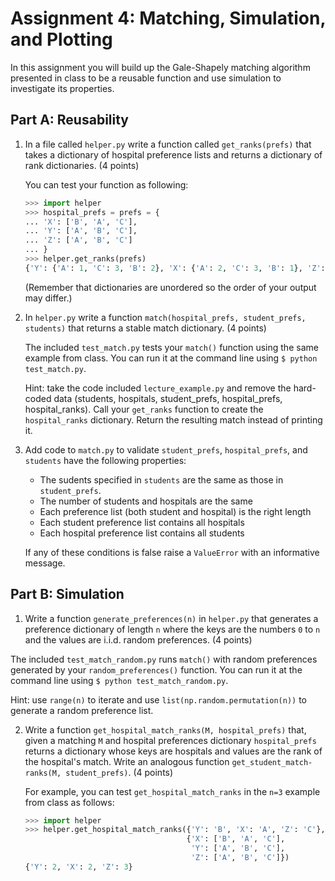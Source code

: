 # Assignment 4: Matching, Simulation, and Plotting

In this assignment you will build up the Gale-Shapely matching algorithm presented in class to be a reusable function and use simulation to investigate its properties.

## Part A: Reusability
1. In a file called `helper.py` write a function called `get_ranks(prefs)` that takes a dictionary of hospital preference lists and returns a dictionary of rank dictionaries. (4 points)

    You can test your function as following:

    ```python
    >>> import helper
    >>> hospital_prefs = prefs = {
    ... 'X': ['B', 'A', 'C'],
    ... 'Y': ['A', 'B', 'C'],
    ... 'Z': ['A', 'B', 'C']
    ... }
    >>> helper.get_ranks(prefs)
    {'Y': {'A': 1, 'C': 3, 'B': 2}, 'X': {'A': 2, 'C': 3, 'B': 1}, 'Z': {'A': 1, 'C': 3, 'B': 2}}
    ```
    (Remember that dictionaries are unordered so the order of your output may differ.)
    
2. In `helper.py` write a function `match(hospital_prefs, student_prefs, students)` that returns a stable match dictionary. (4 points)

    The included `test_match.py` tests your `match()` function using the same example from class. You can run it at the command line using `$ python test_match.py`.

    Hint: take the code included `lecture_example.py` and remove the hard-coded data (students, hospitals, student_prefs, hospital_prefs, hospital_ranks). Call your `get_ranks` function to create the `hospital_ranks` dictionary. Return the resulting match instead of printing it.
    
3. Add code to `match.py` to validate `student_prefs`, `hospital_prefs`, and `students` have the following properties:

    - The sudents specified in `students` are the same as those in `student_prefs`.
    - The number of students and hospitals are the same
    - Each preference list (both student and hospital) is the right length
    - Each student preference list contains all hospitals
    - Each hospital preference list contains all students
    
    If any of these conditions is false raise a `ValueError` with an informative message.
    
## Part B: Simulation

1. Write a function `generate_preferences(n)` in `helper.py` that generates a preference dictionary of length `n` where the keys are the numbers `0` to `n` and the values are i.i.d. random preferences. (4 points)

  The included `test_match_random.py` runs `match()` with random preferences generated by your `random_preferences()` function. You can run it at the command line using `$ python test_match_random.py`.

  Hint: use `range(n)` to iterate and use `list(np.random.permutation(n))` to generate a random preference list.

2. Write a function `get_hospital_match_ranks(M, hospital_prefs)` that, given a matching `M` and hospital preferences dictionary `hospital_prefs` returns a dictionary whose keys are hospitals and values are the rank of the hospital's match. Write an analogous function `get_student_match-ranks(M, student_prefs)`. (4 points)

    For example, you can test `get_hospital_match_ranks` in the `n=3` example from class as follows:
   
    ```python
    >>> import helper
    >>> helper.get_hospital_match_ranks({'Y': 'B', 'X': 'A', 'Z': 'C'},
                                        {'X': ['B', 'A', 'C'],
                                         'Y': ['A', 'B', 'C'],
                                         'Z': ['A', 'B', 'C']})
    {'Y': 2, 'X': 2, 'Z': 3}
    ```
